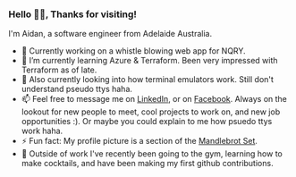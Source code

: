 ### Hello 🙋‍♂️, Thanks for visiting!
I'm Aidan, a software engineer from Adelaide Australia.
- 🔭 Currently working on a whistle blowing web app for NQRY.
- 🌱 I’m currently learning Azure & Terraform. Been very impressed with Terraform as of late.
- 🤔 Also currently looking into how terminal emulators work. Still don't understand pseudo ttys haha.
- 📫 Feel free to message me on [LinkedIn](https://www.linkedin.com/in/huydo1999/), or on [Facebook](https://www.facebook.com/huy.do.315/). Always on the lookout for new people to meet, cool projects to work on, and new job opportunities :). Or maybe you could explain to me how psuedo ttys work haha.
- ⚡ Fun fact: My profile picture is a section of the [Mandlebrot Set](https://en.wikipedia.org/wiki/Mandelbrot_set).
- 🏡 Outside of work I've recently been going to the gym, learning how to make cocktails, and have been making my first github contributions.
